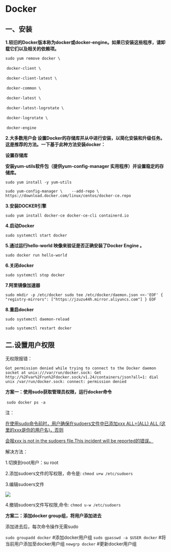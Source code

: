 # Docker

## 一、安装

**1.较旧的Docker版本称为docker或docker-engine。如果已安装这些程序，请卸载它们以及相关的依赖项。**

`sudo yum remove docker \`                  

​								 `docker-client \`                 

​								 `docker-client-latest \`                 

​								 `docker-common \`                 

​								 `docker-latest \`                 

​								 `docker-latest-logrotate \`                 

​								 `docker-logrotate \`                 

​								 `docker-engine`

**2.大多数用户会 设置Docker的存储库并从中进行安装，以简化安装和升级任务。这是推荐的方法。一下基于此种方法安装docker：**

**设置存储库**

**安装yum-utils软件包（提供yum-config-manager 实用程序）并设置稳定的存储库。**

`sudo yum install -y yum-utils`

`sudo yum-config-manager \    --add-repo \    https://download.docker.com/linux/centos/docker-ce.repo`

**3.安装DOCKER引擎**

`sudo yum install docker-ce docker-ce-cli containerd.io`

**4.启动Docker**

`sudo systemctl start docker`

**5.通过运行hello-world 映像来验证是否正确安装了Docker Engine 。**

`sudo docker run hello-world`

**6.关闭docker**

`sudo systemctl stop docker`

**7.阿里镜像加速器**

`sudo mkdir -p /etc/docker sudo tee /etc/docker/daemon.json <<-'EOF' {  "registry-mirrors": ["https://jzuzu44h.mirror.aliyuncs.com"] } EOF` 

**8.重启docker**

`sudo systemctl daemon-reload` 

`sudo systemctl restart docker`

## 二.设置用户权限

无权限报错：

`Got permission denied while trying to connect to the Docker daemon socket at unix:///var/run/docker.sock: Get http://%2Fvar%2Frun%2Fdocker.sock/v1.24/containers/json?all=1: dial unix /var/run/docker.sock: connect: permission denied`

**方案一：使用sudo获取管理员权限，运行docker命令**

​	`sudo docker ps -a`

注：

<u>在使用sudo命令前时，用户确保在sudoers文件中已添加xxx ALL=(ALL) ALL (这里的xxx是你的用户名)，否则</u>

<u>会报xxx is not in the sudoers file.This incident will be reported的错误。</u>

解决方法：

1.切换到root用户：su root

2.添加sudoers文件的写权限，命令是:	`chmod u+w /etc/sudoers`

3.编辑sudoers文件

![](D:\JAVA_NOTE\docs\images\docker_dusoers.png)

4.撤销sudoers文件写权限,命令:	`chmod u-w /etc/sudoers`

**方案二：添加docker group组，将用户添加进去**

添加进去后，每次命令操作无需sudo

`sudo groupadd docker` #添加docker用户组
`sudo gpasswd -a $USER docker` #将当前用户添加至docker用户组
`newgrp docker` #更新docker用户组
